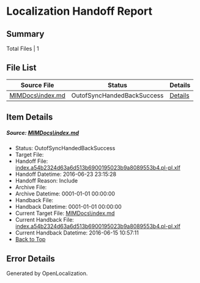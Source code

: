 # <a name='report-top'></a> Localization Handoff Report

## Summary
 Total Files | 1

## File List
 Source File | Status | Details 
 ----------- | ------ | ------- 
 [MIMDocs\index.md](https://github.com/Microsoft/MIMDocs-pr/blob/0bbdacbfc5b912221257a9425db13804d6dd6a25/MIMDocs/index.md) | OutofSyncHandedBackSuccess | [Details](#f589140e0feac52474256e7ab29b9d3a7a36c5ec81)

## Item Details
##### <a name='f589140e0feac52474256e7ab29b9d3a7a36c5ec81'></a> Source: [MIMDocs\index.md](https://github.com/Microsoft/MIMDocs-pr/blob/0bbdacbfc5b912221257a9425db13804d6dd6a25/MIMDocs/index.md)
* Status: OutofSyncHandedBackSuccess
* Target File: 
* Handoff File: [index.a54b2324d63a6d513b6900195023b9a8089553b4.pl-pl.xlf](https://github.com/Microsoft/EM.handoff/blob/45c44f76de4f7740be094ebe566b536e3652db09/ol-handoff/Microsoft/MIMDocs-pr.pl-pl/master/index.a54b2324d63a6d513b6900195023b9a8089553b4.pl-pl.xlf)
* Handoff Datetime: 2016-06-23 23:15:28
* Handoff Reason: Include
* Archive File: 
* Archive Datetime: 0001-01-01 00:00:00
* Handback File: 
* Handback Datetime: 0001-01-01 00:00:00
* Current Target File: [MIMDocs\index.md](https://github.com/Microsoft/MIMDocs-pr.pl-pl/blob/631bc9a0d0667a7664e77a17259d08db9fe04a83/MIMDocs/index.md)
* Current Handback File: [index.a54b2324d63a6d513b6900195023b9a8089553b4.pl-pl.xlf](https://github.com/Microsoft/EM.handback/blob/c98eb75e2f7945a7842ee80a58a24186dadedea8/ol-handback/Microsoft/MIMDocs-pr.pl-pl/master/index.a54b2324d63a6d513b6900195023b9a8089553b4.pl-pl.xlf)
* Current Handback Datetime: 2016-06-15 10:57:11
* [Back to Top](#report-top)


## Error Details

Generated by OpenLocalization.
